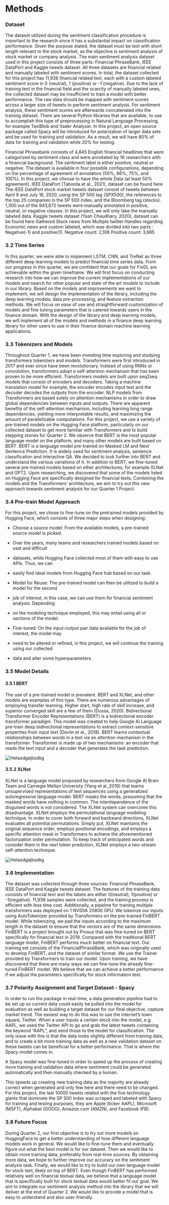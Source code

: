 # Methods

### Dataset

The dataset utilized during the sentiment classification procedure is important to the research since it has a substantial impact on classification performance. Given the purpose stated, the dataset must be text with short length relevant to the stock market, as the objective is sentiment analysis of stock market or company analysis. The main sentiment analysis dataset used in this project consists of three parts: Financial PhraseBank, IEEE DataPort and Kaggle tweets dataset. All three datasets are financial related and manually labeled with sentiment scores. In total, the dataset collected for this project has 11,936 financial related text, each with a custom labeled sentiment score in 0 (neutral), 1 (positive) or -1 (negative). Due to the lack of training text in the financial field and the scarcity of manually labeled ones, the collected dataset may be insufficient to train a model with better performance. The raw data should be mapped with sentiment scores across a larger size of tweets to perform sentiment analysis. For sentiment analysis, these sentiment scores are afterwards concatenated into the training dataset. There are several Python libraries that are available, to use to accomplish this type of preprocessing in Natural Language Processing, for example TextBlob and Vader Analyzer. In this project, an open source package called Spacy will be introduced for polarization of larger data sets and be used for training and validation. As a result, we will have 80% of data for training and validation while 20% for testing.

Financial Phrasebank consists of 4,845 English financial headlines that were categorized by sentiment class and were annotated by 16 researchers with a financial background. The sentiment label is either positive, neutral or negative. The dataset is available in four possible configurations, depending on the percentage of agreement of annotators (50%, 66%, 75%, and 100%). In this project, we choose to have the whole Data (at least 50% agreement).
IEEE DataPort (Taborda et al., 2021), dataset can be found here The IEEE DataPort stock market tweets dataset consist of tweets between April 9 and July 16, 2020, using the SP 500 tag (SPX500), the references to the top 25 companies in the SP 500 index, and the Bloomberg tag (stocks). 1,300 out of the 943,672 tweets were manually annotated in positive, neutral, or negative classes. In this project, we will only take the manually labeled data.
Kaggle tweets dataset (Yash Chaudhary, 2020), dataset can be found here Gathered Stock news from Multiple twitter Handles regarding Economic news and custom labeled, which was divided into two parts : Negative(-1) and positive(1). Negative count: 2,106 Positive count: 3,685

### 3.2 Time Series 

In this quarter, we were able to implement LSTM, CNN, and TreNet as three different deep learning models to predict financial time series data. From our progress in this quarter, we are confident that our goals for FinDL are achievable within the given timeframe. We will first focus on conducting research into how we can improve the current implementations of our models and search for other popular and state of the art models to include in our library. Based on the models and improvements we want to implement, we will design the implementation of the library, including the deep learning models, data pre-processing, and feature extraction methods. We will focus on ease of use and straightforward customization of models and fine tuning parameters that is catered towards users in the finance domain. With the design of the library and deep learning models, we will implement all of the models and methods in a finance deep learning library for other users to use in their finance domain machine learning applications.

### 3.3 Tokenizers and Models

Throughout Quarter 1, we have been investing time exploring and studying transformers tokenizers and models. Transformers were first introduced in 2017 and ever since have been revolutionary.
Instead of using RNNs or convolution, transformers adopt a self-attention mechanism that has been proven to be more efficient. Transformers models are built upon seq2seq models that consist of encoders and decoders. Taking a machine translation model for example, the encoder encodes input text and the decoder decodes the outputs from the encoder. NLP models from Transformers are based solely on attention mechanisms in order to draw global dependencies between inputs and outputs. There are apparent benefits of the self-attention mechanism, including learning long range dependencies, yielding more interpretable results, and maximizing the amount of parallelizable computations. For this project, we use a variety of pre-trained models on the Hugging Face platform, particularly on our collected dataset to get more familiar with Transformers and to build stepping stones for Quarter 2. We observe that BERT is the most popular language model on the platform, and many other models are built based on BERT. BERT is a language model pre-trained on Masked LM and Next Sentence Prediction. It is widely used for sentiment analysis, sentence classification and interactive QA. We decided to look further into BERT and understand the various variations of it. In addition to BERT, we fine-tuned several pre-trained models based on other architectures, for example XLNet and GPT2. Upon researching, we discovered that some of the models listed on Hugging Face are specifically designed for financial texts. Combining the models and the Transformers’ architecture, we aim to try out this new approach towards sentiment analysis for our Quarter 1 Project.

### 3.4 Pre-train Model Approach

For this project, we chose to fine-tune on the pretrained models provided by Hugging Face, which consists of three major steps when designing:

* Choose a source model: From the available models, a pre-trained source model is picked.
* Over the years, many teams and researchers trained models based on vast and difficult
* datasets, while Hugging Face collected most of them with easy to use APIs. Thus, we can
* easily find ideal models from Hugging Face hub based on our task.

* Model for Reuse: The pre-trained model can then be utilized to build a model for the second
* job of interest, in this case, we can use them for financial sentiment analysis. Depending
* on the modeling technique employed, this may entail using all or sections of the model.

* Fine-tuned: On the input-output pair data available for the job of interest, the model may
* need to be altered or refined, in this project, we will continue the training using our collected
* data and alter some hyperparameters.

### 3.5 Model Details

#### 3.5.1 BERT

The use of a pre-trained model is prevalent. BERT and XLNet, and other models are examples of this type. There are numerous advantages of employing transfer learning. Higher start, high rate of skill increase, and superior converged skill are a few of them (Dussa, 2020). Bidirectional Transformer Encoder Representations (BERT) is a bidirectional encoder transformer paradigm. This model was created to help Google AI Language pre-train deep bidirectional representations to extract context-sensitive properties from input text (Devlin et al., 2018). BERT learns contextual relationships between words in a text via an attention mechanism in the transformer. Transformer is made up of two mechanisms: an encoder that reads the text input and a decoder that generates the task prediction.

![](../reports/figures/image1.png "Hetasdgajbsdkg")

#### 3.5.2 XLNet

XLNet is a language model proposed by researchers from Google AI Brain Team and Carnegie Mellon University (Yang et al.,2019) that learns unsupervised representations of text sequences using a generalized autoregressive language model. BERT masks the words, presuming that the masked words have nothing in common. The interdependence of the disguised words is not considered. The XLNet system can overcome this disadvantage. XLNet employs the permutational language modeling technique. In order to cover both forward and backward directions, XLNet evaluates all potential permutations. Simply put, XLNet maintains the original sequence order, employs positional encodings, and employs a specific attention mask in Transformers to achieve the aforementioned factorization order permutation. To keep track of anticipated words and consider them in the next token prediction, XLNet employs a two-stream self-attention technique.

![](../reports/figures/image2.png "Hetasdgajbsdkg")


### 3.6 Implementation

The dataset was collected through three sources: Financial PhraseBank, IEEE DataPort and Kaggle tweets dataset. The features of the training data consists of financial text and the labels are either 0(neutral), 1(positive) or -1(negative). 11,936 samples were collected, and the training process is efficient with less time cost. Additionally, a pipeline for training multiple transformers was deployed on 1 NVIDIA 2080ti GPU. We tokenize our inputs using AutoTokenizer provided by Transformers on the pre-trained FinBERT model. While tokenizing, we pad the inputs according to the maximum length in the dataset to ensure that the vectors are of the same dimensions. FinBERT is a project brought out by Prosus that was fine-tuned on BERT specifically for financial text in 2019. Compared with the traditional BERT language model, FinBERT performs much better on financial text. Our training set consists of the FinancialPhraseBank, which was originally used to develop FinBERT, and the dataset of similar format. We use the Trainer provided by Transformers to train our model.
Upon training, we have discovered that there are many ways we can fine-tune the already fine-tuned FinBERT model. We believe that we can achieve a better performance if we adjust the parameters specifically for stock information text.

### 3.7 Polarity Assignment and Target Dataset - Spacy

In order to run the package in real-time, a data generation pipeline had to be set up so current data could easily be pulled into the model for evaluation as well as building a target dataset for our final objective, capture market trend. The easiest way to do this was to use the internet’s town square, Twitter. When a user inputs a certain stock into the model, e.g. AAPL, we used the Twitter API to go and grab the latest tweets containing the keyword “AAPL”, and send those to the model for classification. The only issue with this is that the data looks slightly different from training data, and to create a bit more training data as well as a new validation dataset on these tweets can be beneficial for a better performance. That is where the Spacy model comes in.

A Spacy model was fine-tuned in order to speed up the process of creating more training and validation data where sentiment could be generated automatically and then manually checked by a human.

This speeds up creating new training data as the majority are already correct when generated and only few here and there need to be changed. For this project, the last 10000 tweets related with the five technology giants that dominate the SP 500 index was scraped and labeled with Spacy for training and testing purposes, they are Apple (ticker AAPL), Microsoft (MSFT), Alphabet (GOOG), Amazon.com (AMZN), and Facebook (FB).

### 3.8 Future Focus

During Quarter 2, our first objective is to try out more models on HuggingFace to get a better
understanding of how different language models work in general. We would like to fine-tune them and eventually figure out what the best model is for our dataset. Then we would like to obtain more training data, preferably from real-time sources. By obtaining more data, we hope to further improve our accuracy on the sentiment analysis task. Finally, we would like to try to build our own language model for stock text, likely on top of BERT. Even though FinBERT has performed relatively well on financial textual data, we believe that a language model that is specifically built for stock textual data would better fit our goal. We aim to integrate our sentiment analysis method into the library that we will deliver at the end of Quarter 2. We would like to provide a model that is easy to understand and also user-friendly.


